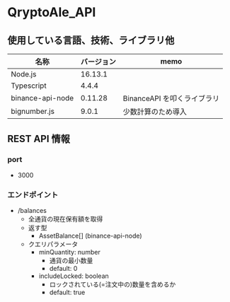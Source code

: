 # QryptoAle_API

## 使用している言語、技術、ライブラリ他

| 名称             | バージョン | memo                        |
| ---------------- | ---------- | --------------------------- |
| Node.js          | 16.13.1    |                             |
| Typescript       | 4.4.4      |                             |
| binance-api-node | 0.11.28    | BinanceAPI を叩くライブラリ |
| bignumber.js     | 9.0.1      | 少数計算のため導入          |

## REST API 情報

### port

- 3000

### エンドポイント

- /balances
  - 全通貨の現在保有額を取得
  - 返す型
    - AssetBalance[] (binance-api-node)
  - クエリパラメータ
    - minQuantity: number
      - 通貨の最小数量
      - default: 0
    - includeLocked: boolean
      - ロックされている(=注文中の)数量を含めるか
      - default: true
